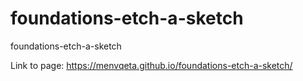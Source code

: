 # foundations-etch-a-sketch
foundations-etch-a-sketch


Link to page: https://menvqeta.github.io/foundations-etch-a-sketch/